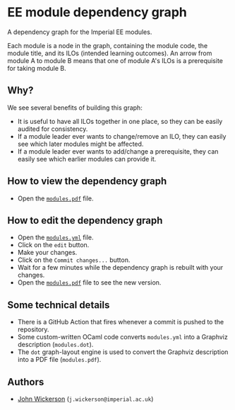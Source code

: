 # EE module dependency graph

A dependency graph for the Imperial EE modules.

Each module is a node in the graph, containing the module code, the module title, and its ILOs (intended learning outcomes). An arrow from module A to module B means that one of module A's ILOs is a prerequisite for taking module B.

## Why?

We see several benefits of building this graph:
- It is useful to have all ILOs together in one place, so they can be easily audited for consistency.
- If a module leader ever wants to change/remove an ILO, they can easily see which later modules might be affected.
- If a module leader ever wants to add/change a prerequisite, they can easily see which earlier modules can provide it.

## How to view the dependency graph

- Open the [`modules.pdf`](https://github.com/johnwickerson/ee_modules/raw/main/modules.pdf) file.

## How to edit the dependency graph

- Open the [`modules.yml`](modules.yml) file.
- Click on the `edit` button.
- Make your changes.
- Click on the `Commit changes...` button.
- Wait for a few minutes while the dependency graph is rebuilt with your changes.
- Open the [`modules.pdf`](https://github.com/johnwickerson/ee_modules/raw/main/modules.pdf) file to see the new version.

## Some technical details
- There is a GitHub Action that fires whenever a commit is pushed to the repository.
- Some custom-written OCaml code converts `modules.yml` into a Graphviz description (`modules.dot`).
- The `dot` graph-layout engine is used to convert the Graphviz description into a PDF file (`modules.pdf`).

## Authors
- [John Wickerson](https://github.com/johnwickerson) (`j.wickerson@imperial.ac.uk`)
